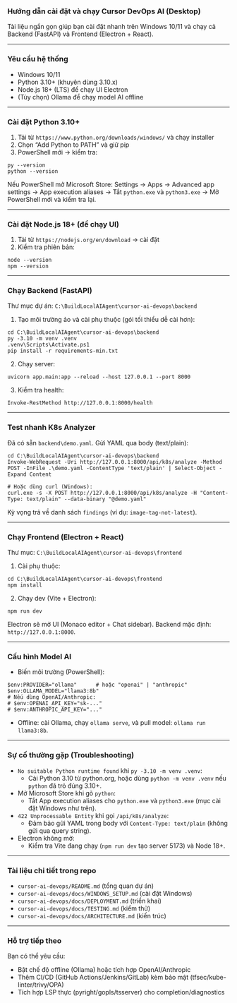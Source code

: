 ### Hướng dẫn cài đặt và chạy Cursor DevOps AI (Desktop)

Tài liệu ngắn gọn giúp bạn cài đặt nhanh trên Windows 10/11 và chạy cả Backend (FastAPI) và Frontend (Electron + React).

---

### Yêu cầu hệ thống
- Windows 10/11
- Python 3.10+ (khuyên dùng 3.10.x)
- Node.js 18+ (LTS) để chạy UI Electron
- (Tùy chọn) Ollama để chạy model AI offline

---

### Cài đặt Python 3.10+
1) Tải từ `https://www.python.org/downloads/windows/` và chạy installer
2) Chọn “Add Python to PATH” và giữ pip
3) PowerShell mới → kiểm tra:
```
py --version
python --version
```
Nếu PowerShell mở Microsoft Store: Settings → Apps → Advanced app settings → App execution aliases → Tắt `python.exe` và `python3.exe` → Mở PowerShell mới và kiểm tra lại.

---

### Cài đặt Node.js 18+ (để chạy UI)
1) Tải từ `https://nodejs.org/en/download` → cài đặt
2) Kiểm tra phiên bản:
```
node --version
npm --version
```

---

### Chạy Backend (FastAPI)
Thư mục dự án: `C:\BuildLocalAIAgent\cursor-ai-devops\backend`

1) Tạo môi trường ảo và cài phụ thuộc (gói tối thiểu dễ cài hơn):
```
cd C:\BuildLocalAIAgent\cursor-ai-devops\backend
py -3.10 -m venv .venv
.venv\Scripts\Activate.ps1
pip install -r requirements-min.txt
```

2) Chạy server:
```
uvicorn app.main:app --reload --host 127.0.0.1 --port 8000
```

3) Kiểm tra health:
```
Invoke-RestMethod http://127.0.0.1:8000/health
```

---

### Test nhanh K8s Analyzer
Đã có sẵn `backend\demo.yaml`. Gửi YAML qua body (text/plain):
```
cd C:\BuildLocalAIAgent\cursor-ai-devops\backend
Invoke-WebRequest -Uri http://127.0.0.1:8000/api/k8s/analyze -Method POST -InFile .\demo.yaml -ContentType 'text/plain' | Select-Object -Expand Content

# Hoặc dùng curl (Windows):
curl.exe -s -X POST http://127.0.0.1:8000/api/k8s/analyze -H "Content-Type: text/plain" --data-binary "@demo.yaml"
```
Kỳ vọng trả về danh sách `findings` (ví dụ: `image-tag-not-latest`).

---

### Chạy Frontend (Electron + React)
Thư mục: `C:\BuildLocalAIAgent\cursor-ai-devops\frontend`

1) Cài phụ thuộc:
```
cd C:\BuildLocalAIAgent\cursor-ai-devops\frontend
npm install
```

2) Chạy dev (Vite + Electron):
```
npm run dev
```
Electron sẽ mở UI (Monaco editor + Chat sidebar). Backend mặc định: `http://127.0.0.1:8000`.

---

### Cấu hình Model AI
- Biến môi trường (PowerShell):
```
$env:PROVIDER="ollama"      # hoặc "openai" | "anthropic"
$env:OLLAMA_MODEL="llama3:8b"
# Nếu dùng OpenAI/Anthropic:
# $env:OPENAI_API_KEY="sk-..."
# $env:ANTHROPIC_API_KEY="..."
```
- Offline: cài Ollama, chạy `ollama serve`, và pull model: `ollama run llama3:8b`.

---

### Sự cố thường gặp (Troubleshooting)
- `No suitable Python runtime found` khi `py -3.10 -m venv .venv`:
  - Cài Python 3.10 từ python.org, hoặc dùng `python -m venv .venv` nếu `python` đã trỏ đúng 3.10+.
- Mở Microsoft Store khi gõ `python`:
  - Tắt App execution aliases cho `python.exe` và `python3.exe` (mục cài đặt Windows như trên).
- `422 Unprocessable Entity` khi gọi `/api/k8s/analyze`:
  - Đảm bảo gửi YAML trong body với `Content-Type: text/plain` (không gửi qua query string).
- Electron không mở:
  - Kiểm tra Vite đang chạy (`npm run dev` tạo server 5173) và Node 18+.

---

### Tài liệu chi tiết trong repo
- `cursor-ai-devops/README.md` (tổng quan dự án)
- `cursor-ai-devops/docs/WINDOWS_SETUP.md` (cài đặt Windows)
- `cursor-ai-devops/docs/DEPLOYMENT.md` (triển khai)
- `cursor-ai-devops/docs/TESTING.md` (kiểm thử)
- `cursor-ai-devops/docs/ARCHITECTURE.md` (kiến trúc)

---

### Hỗ trợ tiếp theo
Bạn có thể yêu cầu:
- Bật chế độ offline (Ollama) hoặc tích hợp OpenAI/Anthropic
- Thêm CI/CD (GitHub Actions/Jenkins/GitLab) kèm bảo mật (tfsec/kube-linter/trivy/OPA)
- Tích hợp LSP thực (pyright/gopls/tsserver) cho completion/diagnostics


